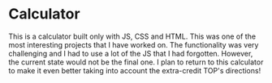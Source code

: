 # Calculator
This is a calculator built only with JS, CSS and HTML. This was one of the most interesting projects that I have worked on. The functionality was very challenging and I had to use a lot of the JS that I had forgotten. However, the current state would not be the final one. I plan to return to this calculator to make it even better taking into account the extra-credit TOP's directions!
